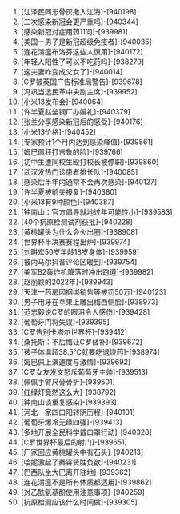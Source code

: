 
1. [江泽民同志骨灰撒入江海]-[940198]
1. [二次感染新冠会更严重吗]-[940344]
1. [感染新冠对症用药11问]-[939981]
1. [美国一男子是新冠超级免疫者]-[940035]
1. [连花清瘟布洛芬这些人慎用]-[940172]
1. [年轻人阳性了可以不吃药吗]-[938279]
1. [这夫妻咋变成父女了]-[940014]
1. [C罗被英国广告标准局警告]-[939678]
1. [冯巩当选民革中央副主席]-[939952]
1. [小米13发布会]-[940064]
1. [许半夏赵垒钢厂办婚礼]-[940379]
1. [张兰分享感染新冠后的感受]-[940176]
1. [小米13价格]-[940452]
1. [专家预计1个月内达到感染峰值]-[939861]
1. [姆巴佩狂打吉鲁的脸]-[939766]
1. [初中生遭同校生殴打校长被停职]-[939860]
1. [武汉发热门诊患者排长队]-[940085]
1. [感染后半年内通常不会再次感染]-[940127]
1. [许半夏被前夫报复]-[940380]
1. [小米13有9种颜色]-[940387]
1. [钟南山：官方倡导就地过年可能性小]-[939583]
1. [40个抗原检测试剂获批]-[940228]
1. [黄桃罐头为什么会火出圈]-[938908]
1. [世界杯半决赛赛程出炉]-[939974]
1. [刘畊宏50岁年龄18岁身体]-[939959]
1. [被内马尔抖音评论区暖到]-[939754]
1. [美军B2轰炸机降落时冲出跑道]-[939982]
1. [赵丽颖的2022年]-[939943]
1. [天津一药房因捆绑销售等被罚50万]-[940123]
1. [男子用牙在苹果上雕出梅西侧脸]-[938973]
1. [范志毅说C罗的眼泪令人感伤]-[939428]
1. [葡萄牙门将失误]-[939395]
1. [C罗告别卡塔尔世界杯]-[939412]
1. [桑托斯：不后悔让C罗替补]-[939672]
1. [孩子体温超38.5℃就要吃退烧药]-[938974]
1. [姆巴佩上演速度与激情]-[939692]
1. [C罗女友发文怒斥葡萄牙主帅]-[939513]
1. [佩佩手臂尺骨骨折]-[939501]
1. [红绿灯竟然这么大]-[938792]
1. [钟南山谈重复感染]-[939393]
1. [河北一家四口阳转阴历程]-[940101]
1. [葡萄牙爆冷无缘四强]-[939413]
1. [多地开展全民科学戴口罩行动]-[940328]
1. [C罗世界杯最后的射门]-[939651]
1. [厂家回应黄桃罐头中有石头]-[940213]
1. [哈妮激起了秦霄贤胜负欲]-[940231]
1. [巴西队坐大巴离开驻地]-[939362]
1. [连花清瘟不是所有体质都适用]-[939862]
1. [对乙酰氨基酚使用注意事项]-[940259]
1. [抗原检测应该什么时间做]-[939305]